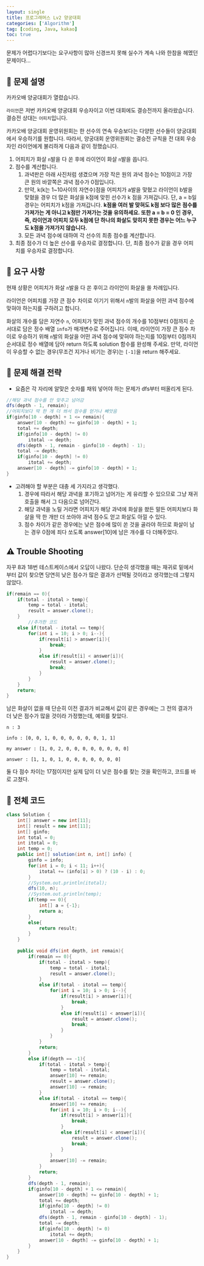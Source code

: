 ```yaml
---
layout: single
title: 프로그래머스 Lv2 양궁대회
categories: ['Algorithm']
tag: [coding, Java, kakao]
toc: true
---
```


문제가 어렵다기보다는 요구사항이 많아 신경쓰지 못해 실수가 계속 나와 한참을 헤멨던 문제이다…

## 📘 문제 설명

카카오배 양궁대회가 열렸습니다.

`라이언`은 저번 카카오배 양궁대회 우승자이고 이번 대회에도 결승전까지 올라왔습니다. 결승전 상대는 `어피치`입니다.

카카오배 양궁대회 운영위원회는 한 선수의 연속 우승보다는 다양한 선수들이 양궁대회에서 우승하기를 원합니다. 따라서, 양궁대회 운영위원회는 결승전 규칙을 전 대회 우승자인 라이언에게 불리하게 다음과 같이 정했습니다.

1. 어피치가 화살 `n`발을 다 쏜 후에 라이언이 화살 `n`발을 쏩니다.
2. 점수를 계산합니다.
    1. 과녁판은 아래 사진처럼 생겼으며 가장 작은 원의 과녁 점수는 10점이고 가장 큰 원의 바깥쪽은 과녁 점수가 0점입니다.
    2. 만약, k(k는 1~10사이의 자연수)점을 어피치가 a발을 맞혔고 라이언이 b발을 맞혔을 경우 더 많은 화살을 k점에 맞힌 선수가 k 점을 가져갑니다. 단, a = b일 경우는 어피치가 k점을 가져갑니다. **k점을 여러 발 맞혀도 k점 보다 많은 점수를 가져가는 게 아니고 k점만 가져가는 것을 유의하세요. 또한 a = b = 0 인 경우, 즉, 라이언과 어피치 모두 k점에 단 하나의 화살도 맞히지 못한 경우는 어느 누구도 k점을 가져가지 않습니다.**
    3. 모든 과녁 점수에 대하여 각 선수의 최종 점수를 계산합니다.
3. 최종 점수가 더 높은 선수를 우승자로 결정합니다. 단, 최종 점수가 같을 경우 어피치를 우승자로 결정합니다.

## 📘 요구 사항

현재 상황은 어피치가 화살 `n`발을 다 쏜 후이고 라이언이 화살을 쏠 차례입니다.

라이언은 어피치를 가장 큰 점수 차이로 이기기 위해서 `n`발의 화살을 어떤 과녁 점수에 맞혀야 하는지를 구하려고 합니다.

화살의 개수를 담은 자연수 `n`, 어피치가 맞힌 과녁 점수의 개수를 10점부터 0점까지 순서대로 담은 정수 배열 `info`가 매개변수로 주어집니다. 이때, 라이언이 가장 큰 점수 차이로 우승하기 위해 `n`발의 화살을 어떤 과녁 점수에 맞혀야 하는지를 10점부터 0점까지 순서대로 정수 배열에 담아 return 하도록 solution 함수를 완성해 주세요. 만약, 라이언이 우승할 수 없는 경우(무조건 지거나 비기는 경우)는 `[-1]`을 return 해주세요.

## 📖 문제 해결 전략

- 요즘은 각 자리에 알맞은 숫자를 채워 넣어야 하는 문제가 dfs부터 떠올리게 된다.

```java
//해당 과녁 점수를 안 맞추고 넘어감
dfs(depth - 1, remain);
//어피치보다 딱 한 개 더 쏴서 점수를 얻거나 빼앗음
if(ginfo[10 - depth] + 1 <= remain){
    answer[10 - depth] += ginfo[10 - depth] + 1;
    total += depth;
    if(ginfo[10 - depth] != 0)
        itotal -= depth;
    dfs(depth - 1, remain - ginfo[10 - depth] - 1);
    total -= depth;
    if(ginfo[10 - depth] != 0)
        itotal += depth;
    answer[10 - depth] -= ginfo[10 - depth] + 1;   
}
```

- 고려해야 할 부분은 대충 세 가지라고 생각했다.
    1. 경우에 따라서 해당 과녁을 포기하고 넘어가는 게 유리할 수 있으므로 그냥 재귀호출을 해서 그 다음으로 넘어간다.
    2. 해당 과녁을 노릴 거라면 어피치가 해당 과녁에 화살을 쐈든 말든 어피치보다 화살을 딱 한 개만 더 쏘아야 과녁 점수도 얻고 화살도 아낄 수 있다.
    3. 점수 차이가 같은 경우에는 낮은 점수에 많이 쏜 것을 골라야 하므로 화살이 남는 경우 0점에 죄다 쏘도록 answer[10]에 남은 개수를 다 더해주었다.

## ⚠️ Trouble Shooting

자꾸 8과 18번 테스트케이스에서 오답이 나왔다. 단순히 생각했을 때는 재귀로 밑에서부터 값이 찾으면 당연히 낮은 점수가 많은 결과가 선택될 것이라고 생각했는데 그렇지 않았다. 

```java
if(remain == 0){
    if(total - itotal > temp){
        temp = total - itotal;
        result = answer.clone();
    }
		//추가한 코드
    else if(total - itotal == temp){
        for(int i = 10; i > 0; i--){
            if(result[i] > answer[i]){
                break;
            }
            else if(result[i] < answer[i]){
                result = answer.clone();
                break;
            }
        }
    }
    return;
}
```

남은 화살이 없을 때 단순히 이전 결과가 비교해서 값이 같은 경우에는 그 전의 결과가 더 낮은 점수가 많을 것이라 가정했는데, 예외를 찾았다.

`n : 3`

`info : [0, 0, 1, 0, 0, 0, 0, 0, 0, 1, 1]`

`my answer : [1, 0, 2, 0, 0, 0, 0, 0, 0, 0, 0]`

`answer : [1, 1, 0, 1, 0, 0, 0, 0, 0, 0, 0]`

둘 다 점수 차이는 17점이지만 실제 답이 더 낮은 점수를 찾는 것을 확인하고, 코드를 바로 고쳤다.

## 📖 전체 코드

```java
class Solution {
    int[] answer = new int[11];
    int[] result = new int[11];
    int[] ginfo;
    int total = 0;
    int itotal = 0;
    int temp = 0;
    public int[] solution(int n, int[] info) {
        ginfo = info;
        for(int i = 0; i < 11; i++){
            itotal += (info[i] > 0) ? (10 - i) : 0;
        }
        //System.out.println(itotal);
        dfs(10, n);
        //System.out.println(temp);
        if(temp == 0){
            int[] a = {-1};
            return a;
        }
        else{
            return result;
        }
    }
    
    public void dfs(int depth, int remain){
        if(remain == 0){
            if(total - itotal > temp){
                temp = total - itotal;
                result = answer.clone();
            }
            else if(total - itotal == temp){
                for(int i = 10; i > 0; i--){
                    if(result[i] > answer[i]){
                        break;
                    }
                    else if(result[i] < answer[i]){
                        result = answer.clone();
                        break;
                    }
                }
            }
            return;
        }
        else if(depth == -1){
            if(total - itotal > temp){
                temp = total - itotal;
                answer[10] += remain;
                result = answer.clone();
                answer[10] -= remain;
            }
            else if(total - itotal == temp){
                answer[10] += remain;
                for(int i = 10; i > 0; i--){
                    if(result[i] > answer[i]){
                        break;
                    }
                    else if(result[i] < answer[i]){
                        result = answer.clone();
                        break;
                    }
                }
                answer[10] -= remain;
            }
            return;
        }
        dfs(depth - 1, remain);
        if(ginfo[10 - depth] + 1 <= remain){
            answer[10 - depth] += ginfo[10 - depth] + 1;
            total += depth;
            if(ginfo[10 - depth] != 0)
                itotal -= depth;
            dfs(depth - 1, remain - ginfo[10 - depth] - 1);
            total -= depth;
            if(ginfo[10 - depth] != 0)
                itotal += depth;
            answer[10 - depth] -= ginfo[10 - depth] + 1;   
        }
    }
}
```